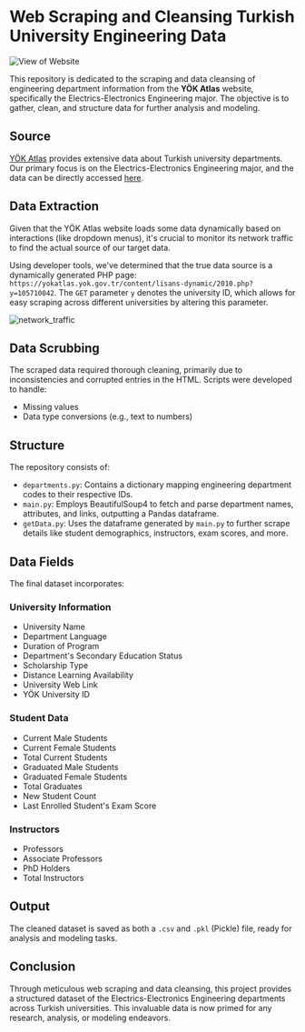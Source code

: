 # Web Scraping and Cleansing Turkish University Engineering Data

![View of Website](https://user-images.githubusercontent.com/52218326/145977279-4a7e3866-8c44-4464-881e-5abda3ba21e7.png)

This repository is dedicated to the scraping and data cleansing of engineering department information from the **YÖK Atlas** website, specifically the Electrics-Electronics Engineering major. The objective is to gather, clean, and structure data for further analysis and modeling.

## Source

[YÖK Atlas](https://yokatlas.yok.gov.tr/) provides extensive data about Turkish university departments. Our primary focus is on the Electrics-Electronics Engineering major, and the data can be directly accessed [here](https://yokatlas.yok.gov.tr/lisans-bolum.php?b=10056).

## Data Extraction

Given that the YÖK Atlas website loads some data dynamically based on interactions (like dropdown menus), it's crucial to monitor its network traffic to find the actual source of our target data.

Using developer tools, we've determined that the true data source is a dynamically generated PHP page: `https://yokatlas.yok.gov.tr/content/lisans-dynamic/2010.php?y=105710042`. The `GET` parameter `y` denotes the university ID, which allows for easy scraping across different universities by altering this parameter.

![network_traffic](https://user-images.githubusercontent.com/52218326/145979194-ced96ad4-d88d-4161-aa58-9cd849804b0b.png)

## Data Scrubbing

The scraped data required thorough cleaning, primarily due to inconsistencies and corrupted entries in the HTML. Scripts were developed to handle:

- Missing values
- Data type conversions (e.g., text to numbers)

## Structure

The repository consists of:

- `departments.py`: Contains a dictionary mapping engineering department codes to their respective IDs.
- `main.py`: Employs BeautifulSoup4 to fetch and parse department names, attributes, and links, outputting a Pandas dataframe.
- `getData.py`: Uses the dataframe generated by `main.py` to further scrape details like student demographics, instructors, exam scores, and more.

## Data Fields

The final dataset incorporates:

### University Information

- University Name
- Department Language
- Duration of Program
- Department's Secondary Education Status
- Scholarship Type
- Distance Learning Availability
- University Web Link
- YÖK University ID

### Student Data

- Current Male Students
- Current Female Students
- Total Current Students
- Graduated Male Students
- Graduated Female Students
- Total Graduates
- New Student Count
- Last Enrolled Student's Exam Score

### Instructors

- Professors
- Associate Professors
- PhD Holders
- Total Instructors

## Output

The cleaned dataset is saved as both a `.csv` and `.pkl` (Pickle) file, ready for analysis and modeling tasks.

## Conclusion

Through meticulous web scraping and data cleansing, this project provides a structured dataset of the Electrics-Electronics Engineering departments across Turkish universities. This invaluable data is now primed for any research, analysis, or modeling endeavors.
